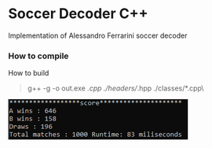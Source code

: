 # Soccer Decoder C++

Implementation of Alessandro Ferrarini soccer decoder

### How to compile

How to build

> g++ -g -o out.exe *.cpp ./headers/*.hpp ./classes/*.cpp\

![output.png](https://github.com/RSA-encryption/SoccerDecoder/blob/main/output.png)
